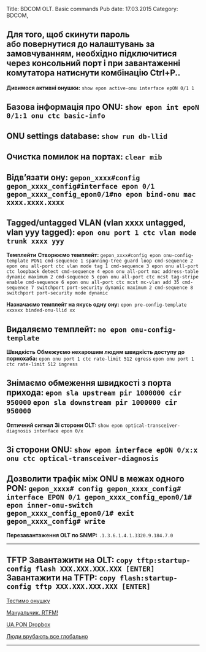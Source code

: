 Title: BDCOM OLT. Basic commands
Pub date: 17.03.2015
Category: BDCOM, 

**Для того, щоб скинути пароль або повернутися до налаштувань за замовчуванням, необхідно підключитися через консольний порт і при завантаженні комутатора натиснути комбінацію Ctrl+P.**.
-----

**Дивимося активні онушки:**
`show epon active-onu interface epON 0/1 1`

**Базова інформація про ONU:**
`show epon int epoN 0/1:1 onu ctc basic-info`
-----

**ONU settings database:**
`show run db-llid`
-----

**Очистка помилок на портах:**
`clear mib`
-----

**Відв’язати ону:**
`gepon_xxxx#config`
`gepon_xxxx_config#interface epon 0/1`
`gepon_xxxx_config_epon0/1#no epon bind-onu mac xxxx.xxxx.xxxx`
-----

**Tagged/untagged VLAN (vlan xxxx untagged, vlan yyy tagged):**
`epon onu port 1 ctc vlan mode trunk xxxx yyy`
-----

**Темплейти**
**Створюємо темплейт:**
`gepon_xxxx#config
epon onu-config-template PON1
 cmd-sequence 1 spanning-tree guard loop
 cmd-sequence 2 epon onu all-port ctc vlan mode tag 1
 cmd-sequence 3 epon onu all-port ctc loopback detect
 cmd-sequence 4 epon onu all-port mac address-table dynamic maximum 2
 cmd-sequence 5 epon onu all-port ctc mcst tag-stripe enable
 cmd-sequence 6 epon onu all-port ctc mcst mc-vlan add 35
 cmd-sequence 7 switchport port-security dynamic maximum 2
 cmd-sequence 8 switchport port-security mode dynamic`

**Назначаємо темплейт на якусь одну ону:**
`epon pre-config-template xxxxxx binded-onu-llid xx`

**Видаляємо темплейт:**
`no epon onu-config-template`
-----

**Швидкість**
**Обмежуємо нехарошим людям швидкість доступу до порнохаба:**
`epon onu port 1 ctc rate-limit 512 egress`
`epon onu port 1 ctc rate-limit 512 ingress`

**Знімаємо обмеження швидкості з порта прихода:**
`epon sla upstream pir 1000000 cir 950000`
`epon sla downstream pir 1000000 cir 950000`
-----

**Оптичний сигнал**
**Зі сторони OLT:**
`show epon optical-transceiver-diagnosis interface epon 0/x`

**Зі сторони ONU:**
`show epon interface epON 0/x:x onu ctc optical-transceiver-diagnosis`
-----

**Дозволити трафік між ONU в межах одного PON:**
`gepon_xxxx# config
gepon_xxxx_config# interface EPON 0/1
gepon_xxxx_config_epon0/1# epon inner-onu-switch
gepon_xxxx_config_epon0/1# exit
gepon_xxxx_config# write`
-----

**Перезавантаження OLT по SNMP:**
`.1.3.6.1.4.1.3320.9.184.7.0`

-----

**TFTP**
**Завантажити на OLT:**
`copy tftp:startup-config flash XXX.XXX.XXX.XXX [ENTER]`
**Завантажити на TFTP:**
`copy flash:startup-config tftp XXX.XXX.XXX.XXX [ENTER]`
-----

<a href="http://incosoft.ua/novosti/test-of-compatibility-onu-fora-na-1001c-with-olt-bdcom-p3310b.html">Тестимо онушку</a>

<a href="https://zaychik.info/wp-content/uploads/P3310B_Manual_Rus.pdf" target="_blank" rel="noopener">Мануальчик. RTFM!</a>

<a title="Пишуть люди" href="https://www.dropbox.com/sh/xwbmgzj2y26mstv/AAA9r-WYHVT0e8FKKwhVFfV_a?dl=0" target="_blank" rel="noopener">UA.PON Dropbox</a>

<a title="Пишуть люди" href="http://linuxsnippets.net/ru/snippet/%D0%B7%D0%B0%D0%BC%D0%B5%D1%82%D0%BA%D0%B8-%D0%BF%D0%BE-gpongepon-%D0%BD%D0%B0-%D0%BF%D1%80%D0%B8%D0%BC%D0%B5%D1%80%D0%B5-olt-bdcom-p3310b" target="_blank" rel="noopener">Люди врубають все глобально</a>

-----